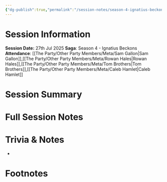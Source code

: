 ```yaml
---
{"dg-publish":true,"permalink":"/session-notes/season-4-ignatius-beckons/session-43/","updated":"2025-07-30T09:43:18.583+01:00"}
---
```


# Session Information
**Session Date:** 27th Jul 2025 
**Saga**: Season 4 - Ignatius Beckons
**Attendance**: [[The Party/Other Party Members/Meta/Sam Gallon\|Sam Gallon]],[[The Party/Other Party Members/Meta/Rowan Hales\|Rowan Hales]],[[The Party/Other Party Members/Meta/Tom Brothers\|Tom Brothers]],[[The Party/Other Party Members/Meta/Caleb Hamlet\|Caleb Hamlet]]

# Session Summary 


# Full Session Notes










# Trivia & Notes
- 

# Footnotes

